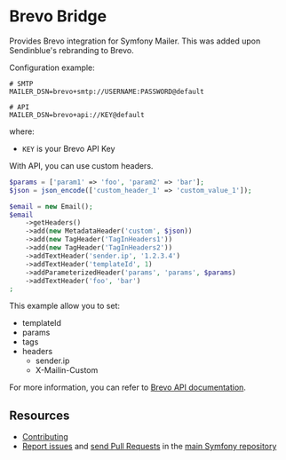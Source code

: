 Brevo Bridge
============

Provides Brevo integration for Symfony Mailer.
This was added upon Sendinblue's rebranding to Brevo.

Configuration example:

```env
# SMTP
MAILER_DSN=brevo+smtp://USERNAME:PASSWORD@default

# API
MAILER_DSN=brevo+api://KEY@default
```

where:
 - `KEY` is your Brevo API Key

With API, you can use custom headers.

```php
$params = ['param1' => 'foo', 'param2' => 'bar'];
$json = json_encode(['custom_header_1' => 'custom_value_1']);

$email = new Email();
$email
    ->getHeaders()
    ->add(new MetadataHeader('custom', $json))
    ->add(new TagHeader('TagInHeaders1'))
    ->add(new TagHeader('TagInHeaders2'))
    ->addTextHeader('sender.ip', '1.2.3.4')
    ->addTextHeader('templateId', 1)
    ->addParameterizedHeader('params', 'params', $params)
    ->addTextHeader('foo', 'bar')
;
```

This example allow you to set:

 * templateId
 * params
 * tags
 * headers
     * sender.ip
     * X-Mailin-Custom

For more information, you can refer to [Brevo API documentation](https://developers.brevo.com/reference/sendtransacemail).

Resources
---------

 * [Contributing](https://symfony.com/doc/current/contributing/index.html)
 * [Report issues](https://github.com/symfony/symfony/issues) and
   [send Pull Requests](https://github.com/symfony/symfony/pulls)
   in the [main Symfony repository](https://github.com/symfony/symfony)
